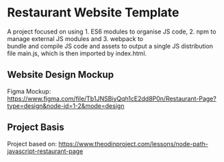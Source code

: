 # Restaurant Website Template 
A project focused on using 1. ES6 modules to organise JS code, 2. npm to manage external JS modules and 3. webpack to  
bundle and compile JS code and assets to output a single JS distribution file main.js, which is then imported by index.html.  

## Website Design Mockup
Figma Mockup: https://www.figma.com/file/Tb1JNSBiyQqh1cE2dd8P0n/Restaurant-Page?type=design&node-id=1-2&mode=design

## Project Basis
Project based on: https://www.theodinproject.com/lessons/node-path-javascript-restaurant-page
